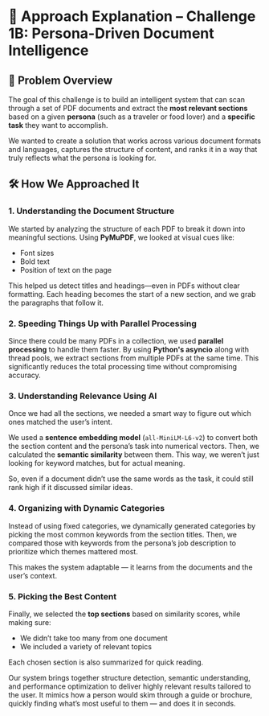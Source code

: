 # 🧠 Approach Explanation – Challenge 1B: Persona-Driven Document Intelligence

## 👤 Problem Overview

The goal of this challenge is to build an intelligent system that can scan through a set of PDF documents and extract the **most relevant sections** based on a given **persona** (such as a traveler or food lover) and a **specific task** they want to accomplish.

We wanted to create a solution that works across various document formats and languages, captures the structure of content, and ranks it in a way that truly reflects what the persona is looking for.


## 🛠️ How We Approached It

### 1. **Understanding the Document Structure**

We started by analyzing the structure of each PDF to break it down into meaningful sections. Using **PyMuPDF**, we looked at visual cues like:

* Font sizes
* Bold text
* Position of text on the page

This helped us detect titles and headings—even in PDFs without clear formatting. Each heading becomes the start of a new section, and we grab the paragraphs that follow it.

### 2. **Speeding Things Up with Parallel Processing**

Since there could be many PDFs in a collection, we used **parallel processing** to handle them faster. By using **Python's asyncio** along with thread pools, we extract sections from multiple PDFs at the same time. This significantly reduces the total processing time without compromising accuracy.


### 3. **Understanding Relevance Using AI**

Once we had all the sections, we needed a smart way to figure out which ones matched the user’s intent.

We used a **sentence embedding model** (`all-MiniLM-L6-v2`) to convert both the section content and the persona’s task into numerical vectors. Then, we calculated the **semantic similarity** between them. This way, we weren’t just looking for keyword matches, but for actual meaning.

So, even if a document didn’t use the same words as the task, it could still rank high if it discussed similar ideas.


### 4. **Organizing with Dynamic Categories**

Instead of using fixed categories, we dynamically generated categories by picking the most common keywords from the section titles. Then, we compared those with keywords from the persona’s job description to prioritize which themes mattered most.

This makes the system adaptable — it learns from the documents and the user’s context.


### 5. **Picking the Best Content**

Finally, we selected the **top sections** based on similarity scores, while making sure:

* We didn’t take too many from one document
* We included a variety of relevant topics

Each chosen section is also summarized for quick reading.


Our system brings together structure detection, semantic understanding, and performance optimization to deliver highly relevant results tailored to the user. It mimics how a person would skim through a guide or brochure, quickly finding what’s most useful to them — and does it in seconds.


